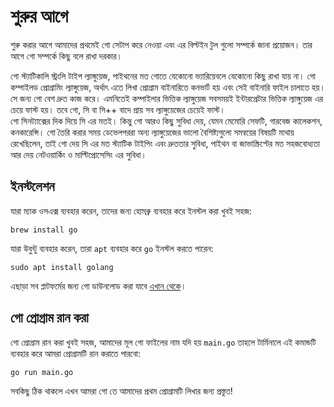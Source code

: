 #  শুরুর আগে

শুরু করার আগে আমাদের প্রথমেই গো সেটাপ করে নেওয়া এবং এর বিল্টইন টুল গুলো সম্পর্কে জানা প্রয়োজন। তার আগে গো সম্পর্কে কিছু বলে রাখা দরকার।  

গো স্ট্যাটিকালি স্ট্রংলি টাইপ ল্যাঙ্গুয়েজ, পাইথনের মত গোতে যেকোনো ভ্যারিয়েবলে যেকোনো কিছু রাখা যায় না। গো কম্পাইলড প্রোগ্রামিং ল্যাঙ্গুয়েজ, অর্থাৎ এতে লিখা প্রোগ্রাম বাইনারিতে কনভার্ট হয় এবং সেই বাইনারি ফাইল চালাতে হয়। সে জন্য গো বেশ দ্রুত কাজ করে। এমনিতেই কম্পাইলার ভিত্তিক ল্যাঙ্গুয়েজ সবসময়ই ইন্টারপ্রেটার ভিত্তিক ল্যাঙ্গুয়েজ এর চেয়ে ফাস্ট হয়। তবে গো, সি বা সি++ বাদে প্রায় সব ল্যাঙ্গুয়েজের চেয়েই ফাস্ট।  
গো সিনট্যাক্সের দিক দিয়ে সি এর মতই। কিন্তু গো আরও কিছু সুবিধা দেয়, যেমন মেমোরি সেফটি, গারবেজ কালেকশন, কনকারেন্সি। গো তৈরি করার সময় ডেভেলপররা অন্য ল্যাঙ্গুয়েজের ভালো বৈশিষ্ট্যগুলো সমন্বয়ের বিষয়টি মাথায় রেখেছিলেন, তাই গো দেয় সি এর মত স্ট্যাটিক টাইপিং এবং দ্রুততার সুবিধা, পাইথন বা জাভাস্ক্রিপ্টের মত সহজবোধ্যতা আর দেয় নেটওয়ার্কিং ও মাল্টিপ্রোসেসিং এর সুবিধা।  

## ইনস্টলেশন 

যারা ম্যাক ওসএক্স ব্যবহার করেন, তাদের জন্য হোমব্রু ব্যবহার করে ইনস্টল করা খুবই সহজ: 

```
brew install go
```
যারা উবুন্টু ব্যবহার করেন, তারা `apt` ব্যবহার করে `go` ইনস্টল করতে পারেন:  

```
sudo apt install golang
```

এছাড়া সব প্লাটফর্মের জন্য গো ডাউনলোড করা যাবে [এখান থেকে](https://golang.org/dl/)।  

## গো প্রোগ্রাম রান করা 

গো প্রোগ্রাম রান করা খুবই সহজ, আমাদের মূল গো ফাইলের নাম যদি হয় `main.go` তাহলে টার্মিনালে এই কমান্ডটি ব্যবহার করে আমরা প্রোগ্রামটি রান করাতে পারবো: 

```
go run main.go
```

সবকিছু ঠিক থাকলে এখন আমরা গো তে আমাদের প্রথম প্রোগ্রামটি লিখার জন্য প্রস্তুত!  
